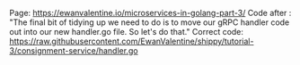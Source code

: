 Page: https://ewanvalentine.io/microservices-in-golang-part-3/
Code after : "The final bit of tidying up we need to do is to move our gRPC handler code out into our new handler.go file. So let's do that."
Correct code: https://raw.githubusercontent.com/EwanValentine/shippy/tutorial-3/consignment-service/handler.go